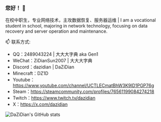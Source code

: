 ### 您好！ 👋
在校中职生，专业网络技术，主攻数据恢复、服务器运维 | I am a vocational student in school, majoring in network technology, focusing on data recovery and server operation and maintenance.
<!--
**DaZiDian/DaZiDian** is a ✨ _special_ ✨ repository because its `README.md` (this file) appears on your GitHub profile.

Here are some ideas to get you started:

- 🔭 I’m currently working on ...
- 🌱 I’m currently learning ...
- 👯 I’m looking to collaborate on ...
- 🤔 I’m looking for help with ...
- 💬 Ask me about ...
- 😄 Pronouns: ...
- ⚡ Fun fact: ...
-->
📫 联系方式:
- QQ：2489043224 | 大大大字典 aka Gen1
- WeChat：ZiDianSun2007 | 大大大字典
- Discord：dazidian | DaZiDian
- Minecraft：DZ1D
- Youtube：https://www.youtube.com/channel/UCTLECmatBhW3K9lD1PGP76g
- Steam：https://steamcommunity.com/profiles/76561199084274218
- Twitch：https://www.twitch.tv/dazidian
- X：https://x.com/dazidian

![DaZiDian's GitHub stats](https://github-readme-stats.vercel.app/api?username=DaZiDian&count_private=true)
